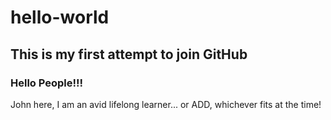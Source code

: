 # hello-world
## This is my first attempt to join GitHub

### Hello People!!!

John here, I am an avid lifelong learner... or ADD, whichever fits at the time!
